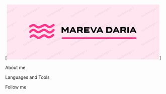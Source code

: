 [![Header](https://github.com/kingsiberia/kingsiberia/blob/main/assets/logook.png)]

About me

Languages and Tools

Follow me